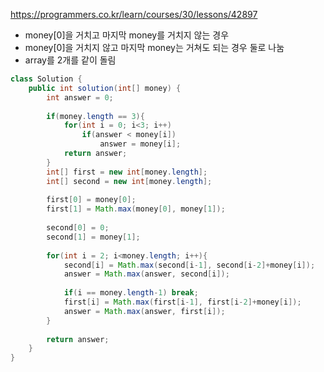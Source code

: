 https://programmers.co.kr/learn/courses/30/lessons/42897

- money[0]을 거치고 마지막 money를 거치지 않는 경우
- money[0]을 거치지 않고 마지막 money는 거쳐도 되는 경우 둘로 나눔
- array를 2개를 같이 돌림

```java
class Solution {
    public int solution(int[] money) {
        int answer = 0;
        
        if(money.length == 3){
            for(int i = 0; i<3; i++)
                if(answer < money[i])
                    answer = money[i];
            return answer;
        }
        int[] first = new int[money.length];
        int[] second = new int[money.length];
        
        first[0] = money[0];
        first[1] = Math.max(money[0], money[1]);
        
        second[0] = 0;
        second[1] = money[1];
        
        for(int i = 2; i<money.length; i++){
            second[i] = Math.max(second[i-1], second[i-2]+money[i]);
            answer = Math.max(answer, second[i]);
            
            if(i == money.length-1) break;
            first[i] = Math.max(first[i-1], first[i-2]+money[i]);
            answer = Math.max(answer, first[i]);
        }
        
        return answer;
    }
}
```

